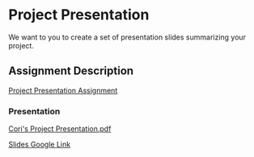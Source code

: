 
# Project Presentation
We want to you to create a set of presentation slides summarizing your project.

## Assignment Description
[Project Presentation Assignment](https://education.launchcode.org/liftoff/modules/assignments/project-presentation)

### Presentation
[Cori's Project Presentation.pdf](https://github.com/clkcompton/liftoff-assignments/files/6594644/Cori.s.Project.Presentation.pdf)

[Slides Google Link](https://docs.google.com/presentation/d/1nRrAnG76rwCBG-nwq0oeS3ci7085wsTLU6hjPbjTIPs/edit?usp=sharing)

